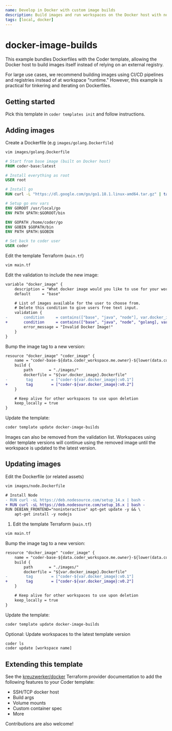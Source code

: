 ```yaml
---
name: Develop in Docker with custom image builds
description: Build images and run workspaces on the Docker host with no image registry required
tags: [local, docker]
---
```


# docker-image-builds

This example bundles Dockerfiles with the Coder template, allowing the Docker host to build images itself instead of relying on an external registry.

For large use cases, we recommend building images using CI/CD pipelines and registries instead of at workspace "runtime." However, this example is practical for tinkering and iterating on Dockerfiles.

## Getting started

Pick this template in `coder templates init` and follow instructions. 

## Adding images

Create a Dockerfile (e.g `images/golang.Dockerfile`)

```sh
vim images/golang.Dockerfile
```

```Dockerfile
# Start from base image (built on Docker host)
FROM coder-base:latest

# Install everything as root
USER root

# Install go
RUN curl -L "https://dl.google.com/go/go1.18.1.linux-amd64.tar.gz" | tar -C /usr/local -xzvf -

# Setup go env vars
ENV GOROOT /usr/local/go
ENV PATH $PATH:$GOROOT/bin

ENV GOPATH /home/coder/go
ENV GOBIN $GOPATH/bin
ENV PATH $PATH:$GOBIN

# Set back to coder user
USER coder
```

Edit the template Terraform (`main.tf`)

```sh
vim main.tf
```

Edit the validation to include the new image:

```diff
variable "docker_image" {
    description = "What docker image would you like to use for your workspace?"
    default     = "base"

    # List of images available for the user to choose from.
    # Delete this condition to give users free text input.
    validation {
-       condition     = contains(["base", "java", "node"], var.docker_image)
+       condition     = contains(["base", "java", "node", "golang], var.docker_image)
        error_message = "Invalid Docker Image!"
    }
}
```

Bump the image tag to a new version:

```diff
resource "docker_image" "coder_image" {
    name = "coder-base-${data.coder_workspace.me.owner}-${lower(data.coder_workspace.me.name)}"
    build {
        path       = "./images/"
        dockerfile = "${var.docker_image}.Dockerfile"
-        tag        = ["coder-${var.docker_image}:v0.1"]
+        tag        = ["coder-${var.docker_image}:v0.2"]
    }

    # Keep alive for other workspaces to use upon deletion
    keep_locally = true
}
```

Update the template:

```sh
coder template update docker-image-builds
```

Images can also be removed from the validation list. Workspaces using older template versions will continue using
the removed image until the workspace is updated to the latest version.

## Updating images

Edit the Dockerfile (or related assets)

```sh
vim images/node.Dockerfile
```

```diff
# Install Node
- RUN curl -sL https://deb.nodesource.com/setup_14.x | bash -
+ RUN curl -sL https://deb.nodesource.com/setup_16.x | bash -
RUN DEBIAN_FRONTEND="noninteractive" apt-get update -y && \
    apt-get install -y nodejs
```

1. Edit the template Terraform (`main.tf`)

```sh
vim main.tf
```

Bump the image tag to a new version:

```diff
resource "docker_image" "coder_image" {
    name = "coder-base-${data.coder_workspace.me.owner}-${lower(data.coder_workspace.me.name)}"
    build {
        path       = "./images/"
        dockerfile = "${var.docker_image}.Dockerfile"
-        tag        = ["coder-${var.docker_image}:v0.1"]
+        tag        = ["coder-${var.docker_image}:v0.2"]
    }

    # Keep alive for other workspaces to use upon deletion
    keep_locally = true
}
```

Update the template:

```sh
coder template update docker-image-builds
```

Optional: Update workspaces to the latest template version

```sh
coder ls
coder update [workspace name]
```

## Extending this template

See the [kreuzwerker/docker](https://registry.terraform.io/providers/kreuzwerker/docker) Terraform provider documentation to
add the following features to your Coder template:

- SSH/TCP docker host
- Build args
- Volume mounts
- Custom container spec
- More

Contributions are also welcome!
